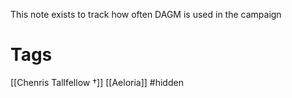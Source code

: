 This note exists to track how often DAGM is used in the campaign 

# Tags
[[Chenris Tallfellow †]]
[[Aeloria]]
#hidden 

